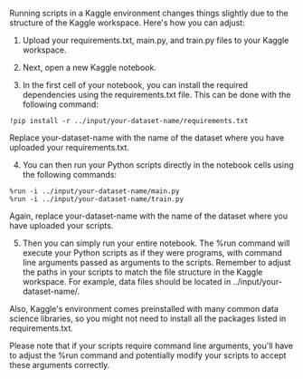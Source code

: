 
Running scripts in a Kaggle environment changes things slightly due to the structure of the Kaggle workspace. Here's how you can adjust:

1. Upload your requirements.txt, main.py, and train.py files to your Kaggle workspace.

2. Next, open a new Kaggle notebook.

3. In the first cell of your notebook, you can install the required dependencies using the requirements.txt file. This can be done with the following command:

```
!pip install -r ../input/your-dataset-name/requirements.txt
```

Replace your-dataset-name with the name of the dataset where you have uploaded your requirements.txt.

4. You can then run your Python scripts directly in the notebook cells using the following commands:
```
%run -i ../input/your-dataset-name/main.py
%run -i ../input/your-dataset-name/train.py
```
Again, replace your-dataset-name with the name of the dataset where you have uploaded your scripts.

5. Then you can simply run your entire notebook. The %run command will execute your Python scripts as if they were programs, with command line arguments passed as arguments to the scripts.
Remember to adjust the paths in your scripts to match the file structure in the Kaggle workspace. For example, data files should be located in ../input/your-dataset-name/.

Also, Kaggle's environment comes preinstalled with many common data science libraries, so you might not need to install all the packages listed in requirements.txt.

Please note that if your scripts require command line arguments, you'll have to adjust the %run command and potentially modify your scripts to accept these arguments correctly.

